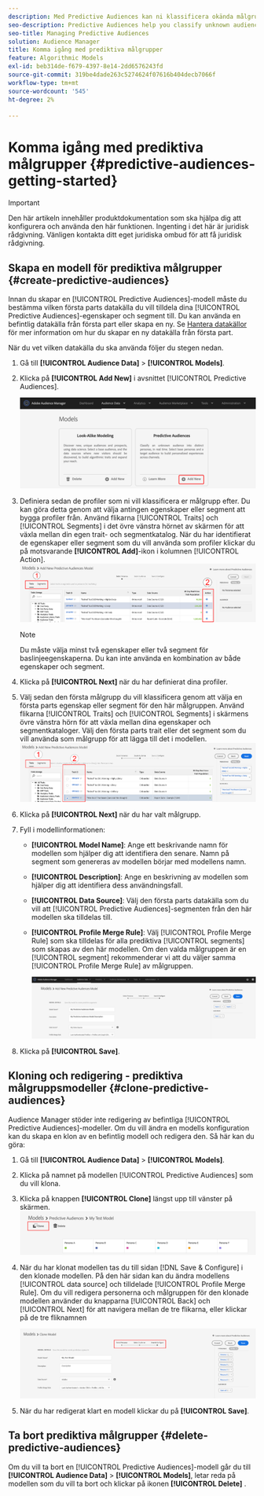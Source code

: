 ```yaml
---
description: Med Predictive Audiences kan ni klassificera okända målgrupper i distinkta personas i realtid med datavetenskap.
seo-description: Predictive Audiences help you classify unknown audiences into distinct personas in real-time, using data science.
seo-title: Managing Predictive Audiences
solution: Audience Manager
title: Komma igång med prediktiva målgrupper
feature: Algorithmic Models
exl-id: beb314de-f679-4397-8e14-2dd6576243fd
source-git-commit: 319be4dade263c5274624f07616b404decb7066f
workflow-type: tm+mt
source-wordcount: '545'
ht-degree: 2%

---
```


# Komma igång med prediktiva målgrupper {#predictive-audiences-getting-started}

>[!IMPORTANT]
>Den här artikeln innehåller produktdokumentation som ska hjälpa dig att konfigurera och använda den här funktionen. Ingenting i det här är juridisk rådgivning. Vänligen kontakta ditt eget juridiska ombud för att få juridisk rådgivning.

## Skapa en modell för prediktiva målgrupper {#create-predictive-audiences}

Innan du skapar en [!UICONTROL Predictive Audiences]-modell måste du bestämma vilken första parts datakälla du vill tilldela dina [!UICONTROL Predictive Audiences]-egenskaper och segment till. Du kan använda en befintlig datakälla från första part eller skapa en ny. Se [Hantera datakällor](https://experienceleague.adobe.com/docs/audience-manager/user-guide/features/data-sources/manage-datasources.html) för mer information om hur du skapar en ny datakälla från första part.

När du vet vilken datakälla du ska använda följer du stegen nedan.

1. Gå till **[!UICONTROL Audience Data]** > **[!UICONTROL Models]**.
1. Klicka på **[!UICONTROL Add New]** i avsnittet [!UICONTROL Predictive Audiences].

   ![smart-persona-add](assets/predictive-audiences-add.png)

1. Definiera sedan de profiler som ni vill klassificera er målgrupp efter. Du kan göra detta genom att välja antingen egenskaper eller segment att bygga profiler från. Använd flikarna [!UICONTROL Traits] och [!UICONTROL Segments] i det övre vänstra hörnet av skärmen för att växla mellan din egen trait- och segmentkatalog. När du har identifierat de egenskaper eller segment som du vill använda som profiler klickar du på motsvarande **[!UICONTROL Add]**-ikon i kolumnen [!UICONTROL Action].
   ![smart-persona-select-personas](assets/predictive-audiences-persona.png)
   >[!NOTE]
   >Du måste välja minst två egenskaper eller två segment för baslinjeegenskaperna. Du kan inte använda en kombination av både egenskaper och segment.
1. Klicka på **[!UICONTROL Next]** när du har definierat dina profiler.
1. Välj sedan den första målgrupp du vill klassificera genom att välja en första parts egenskap eller segment för den här målgruppen. Använd flikarna [!UICONTROL Traits] och [!UICONTROL Segments] i skärmens övre vänstra hörn för att växla mellan dina egenskaper och segmentkataloger. Välj den första parts trait eller det segment som du vill använda som målgrupp för att lägga till det i modellen.
   ![smart-persona-select-audition](assets/predictive-audiences-audience.png)
1. Klicka på **[!UICONTROL Next]** när du har valt målgrupp.
1. Fyll i modellinformationen:
   * **[!UICONTROL Model Name]**: Ange ett beskrivande namn för modellen som hjälper dig att identifiera den senare. Namn på segment som genereras av modellen börjar med modellens namn.
   * **[!UICONTROL Description]**: Ange en beskrivning av modellen som hjälper dig att identifiera dess användningsfall.
   * **[!UICONTROL Data Source]**: Välj den första parts datakälla som du vill att [!UICONTROL Predictive Audiences]-segmenten från den här modellen ska tilldelas till.
   * **[!UICONTROL Profile Merge Rule]**: Välj [!UICONTROL Profile Merge Rule] som ska tilldelas för alla prediktiva [!UICONTROL segments] som skapas av den här modellen. Om den valda målgruppen är en [!UICONTROL segment] rekommenderar vi att du väljer samma [!UICONTROL Profile Merge Rule] av målgruppen.

     ![prediktiv-audiences-save](assets/predictive-audiences-save.png)
1. Klicka på **[!UICONTROL Save]**.

## Kloning och redigering - prediktiva målgruppsmodeller {#clone-predictive-audiences}

Audience Manager stöder inte redigering av befintliga [!UICONTROL Predictive Audiences]-modeller. Om du vill ändra en modells konfiguration kan du skapa en klon av en befintlig modell och redigera den. Så här kan du göra:

1. Gå till **[!UICONTROL Audience Data]** > **[!UICONTROL Models]**.
2. Klicka på namnet på modellen [!UICONTROL Predictive Audiences] som du vill klona.
3. Klicka på knappen **[!UICONTROL Clone]** längst upp till vänster på skärmen.
   ![prediktiv-audiences-clone](assets/predictive-audiences-clone.png)
4. När du har klonat modellen tas du till sidan [!DNL Save & Configure] i den klonade modellen. På den här sidan kan du ändra modellens [!UICONTROL data source] och tilldelade [!UICONTROL Profile Merge Rule]. Om du vill redigera personerna och målgruppen för den klonade modellen använder du knapparna [!UICONTROL Back] och [!UICONTROL Next] för att navigera mellan de tre flikarna, eller klickar på de tre fliknamnen

   ![prediktiv-audiences-clone-navigate](assets/predictive-audiences-clone-navigate.png)

5. När du har redigerat klart en modell klickar du på **[!UICONTROL Save]**.

## Ta bort prediktiva målgrupper {#delete-predictive-audiences}

Om du vill ta bort en [!UICONTROL Predictive Audiences]-modell går du till **[!UICONTROL Audience Data]** > **[!UICONTROL Models]**, letar reda på modellen som du vill ta bort och klickar på ikonen **[!UICONTROL Delete]** .

